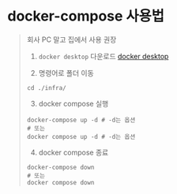 # docker-compose 사용법
> 회사 PC 말고 집에서 사용 권장
> 1. `docker desktop` 다운로드 [docker desktop](https://www.docker.com/products/docker-desktop/)
> 
> 
>
> 2. 명령어로 폴더 이동
> ``` shell
> cd ./infra/ 
>    ```
> 3. docker compose 실행
> ``` shell
> docker-compose up -d # -d는 옵션
> # 또는
> docker compose up -d # -d는 옵션
> ```
> 4. docker compose 종료
> ``` shell
> docker-compose down 
> # 또는
> docker compose down 
> ```
